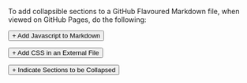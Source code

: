 To add collapsible sections to a GitHub Flavoured Markdown file, when viewed on GitHub Pages, do the following:

<div>
    
<button type="button" class="collapsible">+ Add Javascript to Markdown</button>

<div class="content" style="display: none;" markdown="1">

## e.g. in README.md

**This should be placed at the bottom of the markdown document**

```javascript
<script type="text/javascript">

    function loadCSS(filename){ 

       var file = document.createElement("link");
       file.setAttribute("rel", "stylesheet");
       file.setAttribute("type", "text/css");
       file.setAttribute("href", filename);
       document.head.appendChild(file);
    }

    //just call a function to load your CSS
    //this path should be relative your HTML location
    loadCSS("collapse.css");

    var coll = document.getElementsByClassName("collapsible");
    var i;

    for (i = 0; i < coll.length; i++) {
      coll[i].addEventListener("click", function() {
        this.classList.toggle("active");
        var content = this.nextElementSibling;
        if (content.style.display === "block") {
          content.style.display = "none";
        } else {
          content.style.display = "block";
        }
      });
    }

</script>
```
</div>
</div>

<div>
    
<button type="button" class="collapsible">+ Add CSS in an External File</button>
    
<div class="content" style="display: none;" markdown="1">

## e.g. in collapse.css

```css
/* Style the button that is used to open and close the collapsible content */
.collapsible {
  background-color: #eee;
  color: #444;
  cursor: pointer;
  padding: 18px;
  width: 100%;
  border: 5px;
  text-align: left;
  outline: none;
  font-size: 24px;
}

/* Add a background color to the button if it is clicked on (add the .active class with JS), and when you move the mouse over it (hover) */
.active, .collapsible:hover {
  background-color: #ccc;
}

/* Style the collapsible content. Note: hidden by default */
.content {
  padding: 18px 18px 18px 18px;
  display: none;
  overflow: hidden;
  background-color: #f1f1f1;
  border: 2px solid #444;
  border-radius: 5px;
}

```
</div>
</div>

<div>
    
<button type="button" class="collapsible">+ Indicate Sections to be Collapsed</button>
    
<div class="content" style="display: none;" markdown="1">

## e.g. in README.md

**Note that the line spacing and left alignment of the &lt;div&gt; tags is important!**

```html
<div>
    
<button type="button" class="collapsible">+ Collapsible Section</button>
    
<div class="content" style="display: none;" markdown="1">

<!-- Content to be hidden goes here -->

</div>
</div>
```
</div>
</div>

<script type="text/javascript">

    function loadCSS(filename){ 

       var file = document.createElement("link");
       file.setAttribute("rel", "stylesheet");
       file.setAttribute("type", "text/css");
       file.setAttribute("href", filename);
       document.head.appendChild(file);
    }

    //just call a function to load your CSS
    //this path should be relative your HTML location
    loadCSS("collapse.css");

    var coll = document.getElementsByClassName("collapsible");
    var i;

    for (i = 0; i < coll.length; i++) {
      coll[i].addEventListener("click", function() {
        this.classList.toggle("active");
        var content = this.nextElementSibling;
        if (content.style.display === "block") {
          content.style.display = "none";
        } else {
          content.style.display = "block";
        }
      });
    }

</script>
